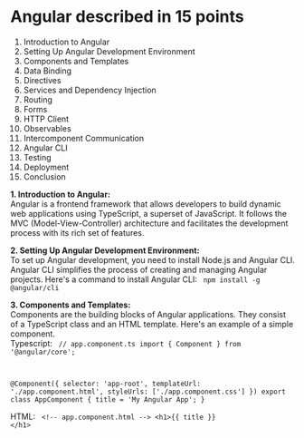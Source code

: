 # Angular described in 15 points


1. Introduction to Angular
2. Setting Up Angular Development Environment
3. Components and Templates
4. Data Binding
5. Directives
6. Services and Dependency Injection
7. Routing
8. Forms
9. HTTP Client
10. Observables
11. Intercomponent Communication
12. Angular CLI
13. Testing
14. Deployment
15. Conclusion



<b>1. Introduction to Angular:</b></br>
Angular is a frontend framework that allows developers to build dynamic web applications using TypeScript, a superset of JavaScript. It follows the MVC (Model-View-Controller) architecture and facilitates the development process with its rich set of features.


<b>2. Setting Up Angular Development Environment:</b></br>
To set up Angular development, you need to install Node.js and Angular CLI. Angular CLI simplifies the process of creating and managing Angular projects. Here's a command to install Angular CLI:
<code>
  npm install -g @angular/cli
</code>


<b>3. Components and Templates:</b></br>
Components are the building blocks of Angular applications. They consist of a TypeScript class and an HTML template. Here's an example of a simple component.</br>
Typescript:
<code>
// app.component.ts
import { Component } from '@angular/core';

@Component({
  selector: 'app-root',
  templateUrl: './app.component.html',
  styleUrls: ['./app.component.css']
})
export class AppComponent {
  title = 'My Angular App';
}
</code>

HTML:
<code>
&lt;!-- app.component.html --&gt;
&lt;h1>{{ title }} &lt;/h1>
</code>
